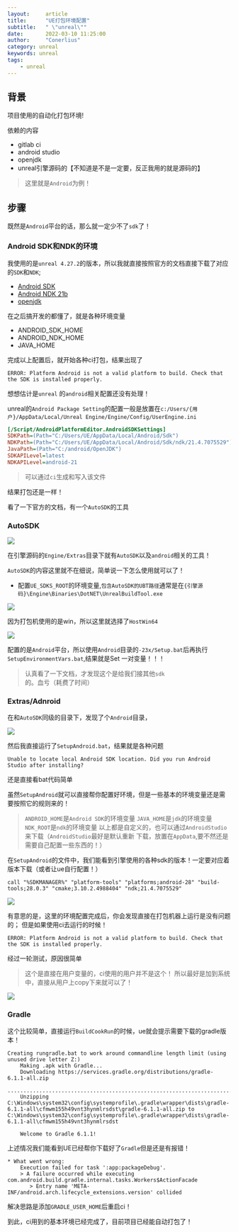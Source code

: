 ```yaml
---
layout:     article
title:      "UE打包环境配置"
subtitle:   " \"unreal\""
date:       2022-03-10 11:25:00
author:     "Conerlius"
category: unreal
keywords: unreal
tags:
    - unreal
---
```


## 背景

项目使用的自动化打包环境!

依赖的内容

- gitlab ci
- android studio
- openjdk
- unreal引擎源码的【不知道是不是一定要，反正我用的就是源码的】

> 这里就是`Android`为例！

## 步骤

既然是`Android`平台的话，那么就一定少不了`sdk`了！

### Android SDK和NDK的环境

我使用的是`unreal 4.27.2`的版本，所以我就直接按照官方的文档直接下载了对应的`SDK`和`NDK`;

- [Android SDK](https://developer.android.com/sdk/older_releases)
- [Android NDK 21b](https://developer.android.com/ndk/downloads/revision_history)
- [openjdk](https://openjdk.java.net/projects/jdk/)

在之后搞开发的都懂了，就是各种环境变量

- ANDROID_SDK_HOME
- ANDROID_NDK_HOME
- JAVA_HOME

完成以上配置后，就开始各种ci打包，结果出现了

```
ERROR: Platform Android is not a valid platform to build. Check that the SDK is installed properly.
```

想想估计是`unreal` 的`android`相关配置还没有处理！

unreal的`Android Package Setting`的配置一般是放置在`c:/Users/{用户}/AppData/Local/Unreal Engine/Engine/Config/UserEngine.ini`

```ini
[/Script/AndroidPlatformEditor.AndroidSDKSettings]
SDKPath=(Path="C:/Users/UE/AppData/Local/Android/Sdk")
NDKPath=(Path="C:/Users/UE/AppData/Local/Android/Sdk/ndk/21.4.7075529")
JavaPath=(Path="C:/android/OpenJDK")
SDKAPILevel=latest
NDKAPILevel=android-21
```

> 可以通过`ci`生成和写入该文件

结果打包还是一样！

看了一下官方的文档，有一个`AutoSDK`的工具

### AutoSDK

![ ](/images/computer/game/ue/simple_tutorial/21.png)

在引擎源码的`Engine/Extras`目录下就有`AutoSDK`以及`android`相关的工具！

`AutoSDK`的内容这里就不在细说，简单说一下怎么使用就可以了！

- 配置`UE_SDKS_ROOT`的环境变量,`包含AutoSDK的UBT路径`通常是在`{引擎源码}\Engine\Binaries\DotNET\UnrealBuildTool.exe`

![ ](/images/computer/game/ue/simple_tutorial/22.png)

因为打包机使用的是win，所以这里就选择了`HostWin64`

![ ](/images/computer/game/ue/simple_tutorial/23.png)

配置的是`Android`平台，所以使用`Android`目录的`-23x/Setup.bat`后再执行`SetupEnvironmentVars.bat`,结果就是Set 一对变量！！！

> 认真看了一下文档，才发现这个是给我们接其他`sdk`的。血亏（耗费了时间）


### Extras/Adnroid

在和`AutoSDK`同级的目录下，发现了个`Android`目录，

![ ](/images/computer/game/ue/simple_tutorial/24.png)

然后我直接运行了`SetupAndroid.bat`，结果就是各种问题

```
Unable to locate local Android SDK location. Did you run Android Studio after installing?
```

还是直接看bat代码简单

虽然`SetupAndroid`就可以直接帮你配置好环境，但是一些基本的环境变量还是需要按照它的规则来的！

> `ANDROID_HOME`是`Android SDK`的环境变量
> `JAVA_HOME`是`jdk`的环境变量
> `NDK_ROOT`是`ndk`的环境变量
> 以上都是自定义的，也可以通过`AndroidStudio`来下载（`AndroidStudio`最好是默认重新 下载，放置在`AppData`,要不然还是需要自己配置一些东西的！）

在`SetupAndroid`的文件中，我们能看到引擎使用的各种sdk的版本！一定要对应着版本下载（或者让ue自行配置！）

```
call "%SDKMANAGER%" "platform-tools" "platforms;android-28" "build-tools;28.0.3" "cmake;3.10.2.4988404" "ndk;21.4.7075529"
```

![ ](/images/computer/game/ue/simple_tutorial/25.png)

有意思的是，这里的环境配置完成后，你会发现直接在打包机器上运行是没有问题的；
但是如果使用ci去运行的时候！

```
ERROR: Platform Android is not a valid platform to build. Check that the SDK is installed properly.
```

经过一轮测试，原因很简单

> 这个是直接在用户变量的，ci使用的用户并不是这个！
> 所以最好是加到系统中，直接从用户上copy下来就可以了！

![ ](/images/computer/game/ue/simple_tutorial/26.png)

### Gradle

这个比较简单，直接运行`BuildCookRun`的时候，ue就会提示需要下载的gradle版本！

```
Creating rungradle.bat to work around commandline length limit (using unused drive letter Z:)
    Making .apk with Gradle...
    Downloading https://services.gradle.org/distributions/gradle-6.1.1-all.zip
    ....................................................................................................................................
    Unzipping C:\Windows\system32\config\systemprofile\.gradle\wrapper\dists\gradle-6.1.1-all\cfmwm155h49vnt3hynmlrsdst\gradle-6.1.1-all.zip to C:\Windows\system32\config\systemprofile\.gradle\wrapper\dists\gradle-6.1.1-all\cfmwm155h49vnt3hynmlrsdst
  
    Welcome to Gradle 6.1.1!
```

上述情况我们能看到UE已经帮你下载好了`Gradle`但是还是有报错！

```
* What went wrong:
    Execution failed for task ':app:packageDebug'.
    > A failure occurred while executing com.android.build.gradle.internal.tasks.Workers$ActionFacade
       > Entry name 'META-INF/android.arch.lifecycle_extensions.version' collided
```

解决思路是添加`GRADLE_USER_HOME`后重启ci！

到此，ci用到的基本环境已经完成了，目前项目已经能自动打包了！